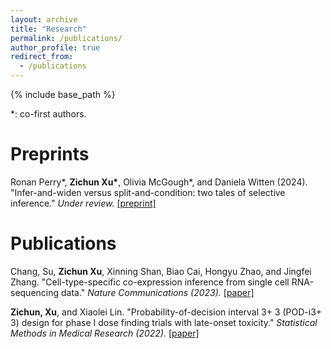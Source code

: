 ```yaml
---
layout: archive
title: "Research"
permalink: /publications/
author_profile: true
redirect_from:
  - /publications
---
```


{% include base_path %}

*: co-first authors.

Preprints
======
Ronan Perry*, <b>Zichun Xu*</b>, Olivia McGough*, and Daniela Witten (2024). "Infer-and-widen versus split-and-condition: two tales of selective inference." <i>Under review.</i> <a href = "https://arxiv.org/abs/2408.06323">[preprint]</a>

Publications
======
Chang, Su, <b>Zichun Xu</b>, Xinning Shan, Biao Cai, Hongyu Zhao, and Jingfei Zhang. "Cell-type-specific co-expression inference from single cell RNA-sequencing data." <i>Nature Communications (2023).</i> <a href = "https://www.nature.com/articles/s41467-023-40503-7">[paper]</a>

<b>Zichun, Xu</b>, and Xiaolei Lin. "Probability-of-decision interval 3+ 3 (POD-i3+ 3) design for phase I dose finding trials with late-onset toxicity." <i>Statistical Methods in Medical Research (2022).</i> <a href = "https://journals.sagepub.com/doi/10.1177/09622802211052746">[paper]</a>
